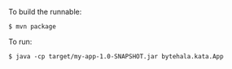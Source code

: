 To build the runnable:
```
$ mvn package
```

To run:
```
$ java -cp target/my-app-1.0-SNAPSHOT.jar bytehala.kata.App
```
